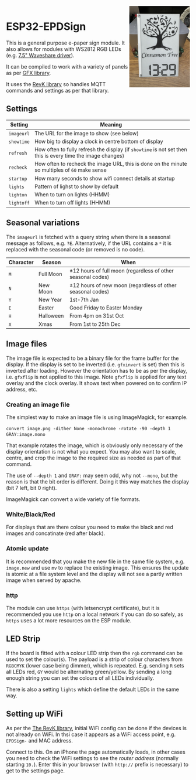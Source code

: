 <img src=Example.jpg width=33% align=right>

# ESP32-EPDSign

This is a general purpose e-paper sign module. It also allows for modules with WS2812 RGB LEDs (e.g. [7.5" Waveshare driver](https://www.amazon.co.uk/dp/B0CPYJ19NM)).

It can be compiled to work with a variety of panels as per [GFX library](https://github.com/revk/ESP32-GFX).

It uses the [RevK library](https://github.com/revk/ESP32-RevK) so handles MQTT commands and settings as per that library.

## Settings

|Setting|Meaning|
|-------|-------|
|`imageurl`|The URL for the image to show (see below)|
|`showtime`|How big to display a clock in centre bottom of display|
|`refresh`|How often to fully refresh the display (if `showtime` is not set then this is every time the image changes)|
|`recheck`|How often to recheck the image URL, this is done on the minute so multiples of `60` make sense|
|`startup`|How many seconds to show wifi connect details at startup|
|`lights`|Pattern of lighst to show by default|
|`lighton`|When to turn on lights (HHMM)|
|`lightoff`|When to turn off lights (HHMM)|

## Seasonal variations

The `imageurl` is fetched with a query string when there is a seasonal message as follows, e.g. `?E`. Alternatively, if the URL contains a `*` it is replaced with the seasonal code (or removed is no code).

|Character|Season|When|
|---------|------|----|
|`M`|Full Moon|±12 hours of full moon (regardless of other seasonal codes)|
|`N`|New Moon|±12 hours of new moon (regardless of other seasonal codes)|
|`Y`|New Year|1st-7th Jan|
|`E`|Easter|Good Friday to Easter Monday|
|`H`|Halloween|From 4pm on 31st Oct|
|`X`|Xmas|From 1st to 25th Dec|

## Image files

The image file is expected to be a binary file for the frame buffer for the display. If the display is set to be inverted (i.e. `gfxinvert` is set) then this is inverted after loading. However the orientation has to be as per the display, i.e. `gfxflip` is not applied to this image. Note `gfxflip` is applied for any text overlay and the clock overlay. It shows text when powered on to confirm IP address, etc.

### Creating an image file

The simplest way to make an image file is using ImageMagick, for example.

```
convert image.png -dither None -monochrome -rotate -90 -depth 1 GRAY:image.mono
```

That example rotates the image, which is obviously only necessary of the display orientation is not what you expect. You may also want to scale, centre, and crop the image to the required size as needed as part of that command.

The use of `--depth 1` and `GRAY:` may seem odd, why not `--mono`, but the reason is that the bit order is different. Doing it this way matches the display (bit 7 left, bit 0 right).

ImageMagick can convert a wide variety of file formats.

### White/Black/Red

For displays that are there colour you need to make the black and red images and concatinate (red after black).

### Atomic update

It is recommended that you make the new file in the same file system, e.g. `image.new` and use `mv` to replace the existing image. This ensures the update is atomic at a file system level and the display will not see a partly written image when served by apache.

### http

The module can use `https` (with letsencrypt certificate), but it is recommended you use `http` on a local network if you can do so safely, as `https` uses a lot more resources on the ESP module.

## LED Strip

If the board is fitted with a colour LED strip then the `rgb` command can be used to set the colour(s). The payload is a strip of colour characters from `RGBCMYK` (lower case being dimmer), which is repeated. E.g. sending `R` sets all LEDs red, `GY` would be alternating green/yellow. By sending a long enough string you can set the colours of all LEDs individually. 

There is also a setting `lights` which define the default LEDs in the same way.

## Setting up WiFi

As per the [The RevK library](https://github.com/revk/ESP32-RevK/blob/master/revk-user.md), initial WiFi config can be done if the devices is not already on WiFi. In thsi case it appears as a WiFi access point, e.g. `EPDSign-` and MAC address.

Connect to this. On an iPhone the page automatically loads, in other cases you need to check the WiFi settings to see the *router address* (normally starting `10.`). Enter this in your browser (with `http://` prefix is necessary) to get to the settings page.
